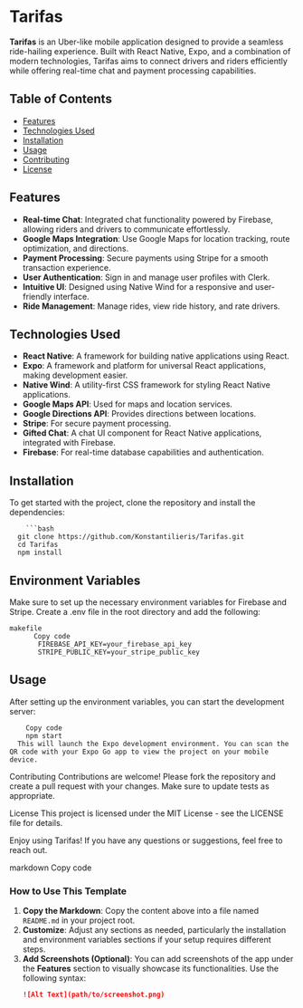 
# Tarifas

**Tarifas** is an Uber-like mobile application designed to provide a seamless ride-hailing experience. Built with React Native, Expo, and a combination of modern technologies, Tarifas aims to connect drivers and riders efficiently while offering real-time chat and payment processing capabilities.

## Table of Contents

- [Features](#features)
- [Technologies Used](#technologies-used)
- [Installation](#installation)
- [Usage](#usage)
- [Contributing](#contributing)
- [License](#license)

## Features

- **Real-time Chat**: Integrated chat functionality powered by Firebase, allowing riders and drivers to communicate effortlessly.
- **Google Maps Integration**: Use Google Maps for location tracking, route optimization, and directions.
- **Payment Processing**: Secure payments using Stripe for a smooth transaction experience.
- **User Authentication**: Sign in and manage user profiles with Clerk.
- **Intuitive UI**: Designed using Native Wind for a responsive and user-friendly interface.
- **Ride Management**: Manage rides, view ride history, and rate drivers.

## Technologies Used

- **React Native**: A framework for building native applications using React.
- **Expo**: A framework and platform for universal React applications, making development easier.
- **Native Wind**: A utility-first CSS framework for styling React Native applications.
- **Google Maps API**: Used for maps and location services.
- **Google Directions API**: Provides directions between locations.
- **Stripe**: For secure payment processing.
- **Gifted Chat**: A chat UI component for React Native applications, integrated with Firebase.
- **Firebase**: For real-time database capabilities and authentication.

## Installation

To get started with the project, clone the repository and install the dependencies:

        ```bash
      git clone https://github.com/Konstantilieris/Tarifas.git
      cd Tarifas
      npm install
## Environment Variables
  Make sure to set up the necessary environment variables for Firebase and Stripe. Create a .env file in the root directory and add the following:
   
    makefile
          Copy code
           FIREBASE_API_KEY=your_firebase_api_key
           STRIPE_PUBLIC_KEY=your_stripe_public_key
## Usage
  After setting up the environment variables, you can start the development server:

    
        Copy code
        npm start
      This will launch the Expo development environment. You can scan the QR code with your Expo Go app to view the project on your mobile device.

Contributing
Contributions are welcome! Please fork the repository and create a pull request with your changes. Make sure to update tests as appropriate.

License
This project is licensed under the MIT License - see the LICENSE file for details.

Enjoy using Tarifas! If you have any questions or suggestions, feel free to reach out.

markdown
Copy code

### How to Use This Template

1. **Copy the Markdown**: Copy the content above into a file named `README.md` in your project root.
2. **Customize**: Adjust any sections as needed, particularly the installation and environment variables sections if your setup requires different steps.
3. **Add Screenshots (Optional)**: You can add screenshots of the app under the **Features** section to visually showcase its functionalities. Use the following syntax:
   ```markdown
   ![Alt Text](path/to/screenshot.png)
